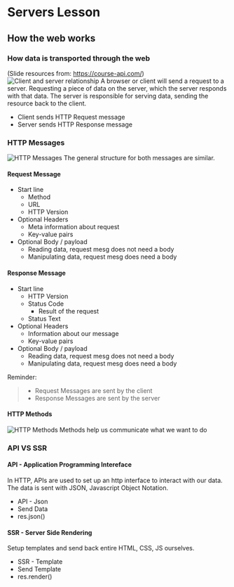 # Servers Lesson
## How the web works

### How data is transported through the web
(Slide resources from: https://course-api.com/)
![Client and server relationship](https://course-api.com/images/slides/slide-4.png)
A browser or client will send a request to a server. Requesting a piece of data on the server, which the server responds with that data. The server is responsible for serving data, sending the resource back to the client.
* Client sends HTTP Request message
* Server sends HTTP Response message

### HTTP Messages
![HTTP Messages](https://course-api.com/images/slides/slide-5.png)
The general structure for both messages are similar.

#### Request Message
* Start line
  * Method
  * URL
  * HTTP Version
* Optional Headers
  * Meta information about request
  * Key-value pairs
* Optional Body / payload
  * Reading data, request mesg does not need a body
  * Manipulating data, request mesg does need a body

#### Response Message
* Start line
  * HTTP Version
  * Status Code
    * Result of the request
  * Status Text
* Optional Headers
  * Information about our message
  * Key-value pairs
* Optional Body / payload
  * Reading data, request mesg does not need a body
  * Manipulating data, request mesg does need a body

Reminder:
> * Request Messages are sent by the client
> * Response Messages are sent by the server

#### HTTP Methods
![HTTP Methods](https://course-api.com/images/slides/slide-6.png)
Methods help us communicate what we want to do

### API VS SSR

#### API - Application Programming Intereface
In HTTP, APIs are used to set up an http interface to interact with our data. The data is sent with JSON, Javascript Object Notation.
* API - Json
* Send Data
* res.json()

#### SSR - Server Side Rendering
Setup templates and send back entire HTML, CSS, JS ourselves.
* SSR - Template
* Send Template
* res.render()